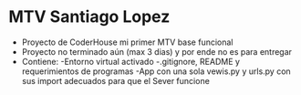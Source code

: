 # MTV Santiago Lopez

- Proyecto de CoderHouse mi primer MTV base funcional
- Proyecto no terminado aún (max 3 dias) y por ende no es para entregar
- Contiene:
-Entorno virtual activado
-.gitignore, README y requerimientos de programas
-App con una sola vewis.py y urls.py <home> con sus import adecuados para que el Sever funcione
